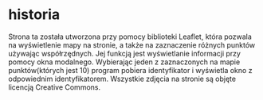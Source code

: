 # historia
Strona ta została utworzona przy pomocy biblioteki Leaflet, która pozwala na wyświetlenie mapy na stronie, a także na zaznaczenie różnych punktów używając współrzędnych.
Jej funkcją jest wyświetlanie informacji przy pomocy okna modalnego. Wybierając jeden z zaznaczonych na mapie punktów(których jest 10) program pobiera identyfikator
i wyświetla okno z odpowiednim identyfikatorem. 
Wszystkie zdjęcia na stronie są objęte licencją Creative Commons.
